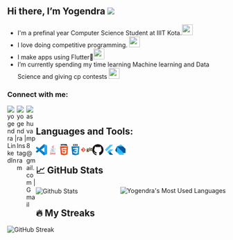 ## Hi there, I’m Yogendra <img src="https://media.giphy.com/media/hvRJCLFzcasrR4ia7z/giphy.gif" width="30px">
- I'm a prefinal year Computer Science Student at IIIT Kota.<img src="https://cultofthepartyparrot.com/parrots/hd/laptop_parrot.gif" width="25" height="25"/> 
- I love doing competitive programming. <img src="https://media.giphy.com/media/WUlplcMpOCEmTGBtBW/giphy.gif" width="25" height="25"> 
- I make apps using Flutter📱<img src="https://cultofthepartyparrot.com/parrots/hd/mustacheparrot.gif" width="25" height="25"/>  
- I’m currently spending my time learning Machine learning and Data Science and giving cp contests <img src="https://media.giphy.com/media/WUlplcMpOCEmTGBtBW/giphy.gif" width="25" height="25"> 

### Connect with me:

[<img align="left" alt="yogendra | LinkedIn" width="22px" src="https://cdn.jsdelivr.net/npm/simple-icons@v3/icons/linkedin.svg" />][linkedin]
[<img align="left" alt="yogendra | Instagram" width="22px" src="https://cdn.jsdelivr.net/npm/simple-icons@v3/icons/instagram.svg" />][instagram]
[<img align="left" alt="ashuvamp8@gmail.com | Gmail" width="22px" src="https://cdn.jsdelivr.net/npm/simple-icons@v3/icons/gmail.svg" />][gmail]
<br />


## Languages and Tools:

<img align="left" alt="Visual Studio Code" width="26px" src="https://raw.githubusercontent.com/github/explore/80688e429a7d4ef2fca1e82350fe8e3517d3494d/topics/visual-studio-code/visual-studio-code.png" />
<img align="left" alt="Java" width="26px" src="java-logo-1.png" />
<img align="left" alt="HTML5" width="26px" src="https://raw.githubusercontent.com/github/explore/80688e429a7d4ef2fca1e82350fe8e3517d3494d/topics/html/html.png" />
<img align="left" alt="CSS3" width="26px" src="https://raw.githubusercontent.com/github/explore/80688e429a7d4ef2fca1e82350fe8e3517d3494d/topics/css/css.png" />
<img align="left" alt="Git" width="26px" src="https://raw.githubusercontent.com/github/explore/80688e429a7d4ef2fca1e82350fe8e3517d3494d/topics/git/git.png" />
<img align="left" alt="GitHub" width="26px" src="https://raw.githubusercontent.com/github/explore/78df643247d429f6cc873026c0622819ad797942/topics/github/github.png" />
<img align="left" alt="Flutter" width="26px" src="https://raw.githubusercontent.com/github/explore/80688e429a7d4ef2fca1e82350fe8e3517d3494d/topics/flutter/flutter.png" />
<img align="left" alt="Dart" width="26px" src="https://raw.githubusercontent.com/github/explore/80688e429a7d4ef2fca1e82350fe8e3517d3494d/topics/dart/dart.png" />



<br>

## 📈 GitHub Stats

<img align="right" src="https://github-readme-stats.vercel.app/api/top-langs/?username=savageclown007&theme=vision-friendly-dark&count_private=true&hide=html" alt="Yogendra's Most Used Languages" />

<img align="center" alt="Github Stats" src="https://github-readme-stats.vercel.app/api?username=savageclown007&&show_icons=true&title_color=ffffff&icon_color=bb2acf&text_color=daf7dc&bg_color=191919" />

<br>

## 🔥 My Streaks

![GitHub Streak](https://github-readme-streak-stats.herokuapp.com/?user=savageclown007)


<br>

<!---
savageclown007/savageclown007 is a ✨ special ✨ repository because its `README.md` (this file) appears on your GitHub profile.
You can click the Preview link to take a look at your changes.
--->

[instagram]: https://www.instagram.com/thesavageclown__/
[linkedin]: https://www.linkedin.com/in/yogendra-mohan-a5604b196/
[gmail]: mailto:ashuvamp8@gmail.com
